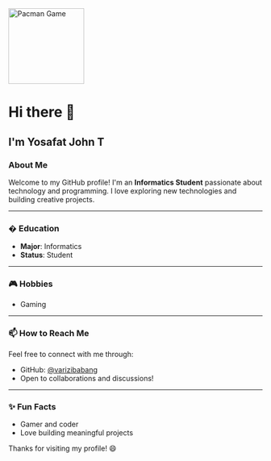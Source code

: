 <img src="https://media.giphy.com/media/3oKIPnAiaMCQRapwJ2/giphy.gif" alt="Pacman Game" width="150">

# Hi there 👋

## I'm Yosafat John T

### About Me
Welcome to my GitHub profile! I'm an **Informatics Student** passionate about technology and programming. I love exploring new technologies and building creative projects.

---

### � Education
- **Major**: Informatics
- **Status**: Student

---

### 🎮 Hobbies
- Gaming

---

### 📫 How to Reach Me
Feel free to connect with me through:
- GitHub: [@varizibabang](https://github.com/varizibabang)
- Open to collaborations and discussions!

---

### ✨ Fun Facts
- Gamer and coder
- Love building meaningful projects

Thanks for visiting my profile! 😄
